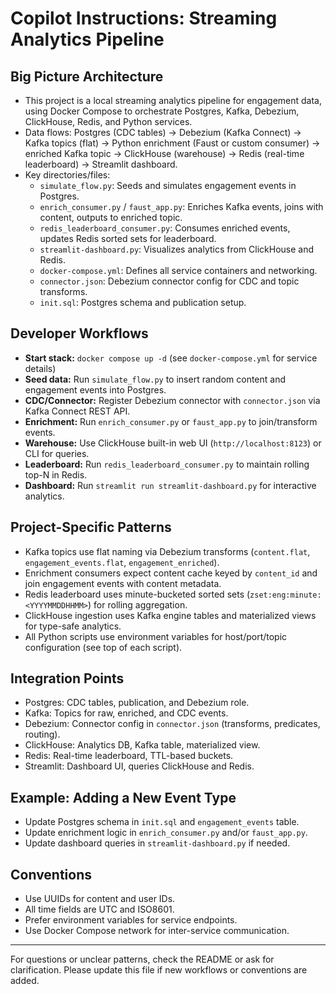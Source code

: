 # Copilot Instructions: Streaming Analytics Pipeline

## Big Picture Architecture
- This project is a local streaming analytics pipeline for engagement data, using Docker Compose to orchestrate Postgres, Kafka, Debezium, ClickHouse, Redis, and Python services.
- Data flows: Postgres (CDC tables) → Debezium (Kafka Connect) → Kafka topics (flat) → Python enrichment (Faust or custom consumer) → enriched Kafka topic → ClickHouse (warehouse) → Redis (real-time leaderboard) → Streamlit dashboard.
- Key directories/files:
  - `simulate_flow.py`: Seeds and simulates engagement events in Postgres.
  - `enrich_consumer.py` / `faust_app.py`: Enriches Kafka events, joins with content, outputs to enriched topic.
  - `redis_leaderboard_consumer.py`: Consumes enriched events, updates Redis sorted sets for leaderboard.
  - `streamlit-dashboard.py`: Visualizes analytics from ClickHouse and Redis.
  - `docker-compose.yml`: Defines all service containers and networking.
  - `connector.json`: Debezium connector config for CDC and topic transforms.
  - `init.sql`: Postgres schema and publication setup.

## Developer Workflows
- **Start stack:** `docker compose up -d` (see `docker-compose.yml` for service details)
- **Seed data:** Run `simulate_flow.py` to insert random content and engagement events into Postgres.
- **CDC/Connector:** Register Debezium connector with `connector.json` via Kafka Connect REST API.
- **Enrichment:** Run `enrich_consumer.py` or `faust_app.py` to join/transform events.
- **Warehouse:** Use ClickHouse built-in web UI (`http://localhost:8123`) or CLI for queries.
- **Leaderboard:** Run `redis_leaderboard_consumer.py` to maintain rolling top-N in Redis.
- **Dashboard:** Run `streamlit run streamlit-dashboard.py` for interactive analytics.

## Project-Specific Patterns
- Kafka topics use flat naming via Debezium transforms (`content.flat`, `engagement_events.flat`, `engagement_enriched`).
- Enrichment consumers expect content cache keyed by `content_id` and join engagement events with content metadata.
- Redis leaderboard uses minute-bucketed sorted sets (`zset:eng:minute:<YYYYMMDDHHMM>`) for rolling aggregation.
- ClickHouse ingestion uses Kafka engine tables and materialized views for type-safe analytics.
- All Python scripts use environment variables for host/port/topic configuration (see top of each script).

## Integration Points
- Postgres: CDC tables, publication, and Debezium role.
- Kafka: Topics for raw, enriched, and CDC events.
- Debezium: Connector config in `connector.json` (transforms, predicates, routing).
- ClickHouse: Analytics DB, Kafka table, materialized view.
- Redis: Real-time leaderboard, TTL-based buckets.
- Streamlit: Dashboard UI, queries ClickHouse and Redis.

## Example: Adding a New Event Type
- Update Postgres schema in `init.sql` and `engagement_events` table.
- Update enrichment logic in `enrich_consumer.py` and/or `faust_app.py`.
- Update dashboard queries in `streamlit-dashboard.py` if needed.

## Conventions
- Use UUIDs for content and user IDs.
- All time fields are UTC and ISO8601.
- Prefer environment variables for service endpoints.
- Use Docker Compose network for inter-service communication.

---

For questions or unclear patterns, check the README or ask for clarification. Please update this file if new workflows or conventions are added.
